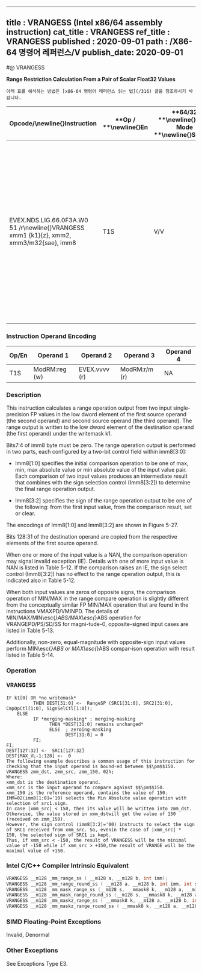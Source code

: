 ----------------------------
title : VRANGESS (Intel x86/64 assembly instruction)
cat_title : VRANGESS
ref_title : VRANGESS
published : 2020-09-01
path : /X86-64 명령어 레퍼런스/V
publish_date: 2020-09-01
----------------------------


#@ VRANGESS

**Range Restriction Calculation From a Pair of Scalar Float32 Values**

```lec-info
아래 표를 해석하는 방법은 [x86-64 명령어 레퍼런스 읽는 법](/316) 글을 참조하시기 바랍니다.
```

|**Opcode/**\newline{}**Instruction**|**Op / **\newline{}**En**|**64/32 **\newline{}**bit Mode **\newline{}**Support**|**CPUID **\newline{}**Feature **\newline{}**Flag**|**Description**|
|------------------------------------|-------------------------|------------------------------------------------------|--------------------------------------------------|---------------|
|EVEX.NDS.LIG.66.0F3A.W0 51 /r\newline{}VRANGESS xmm1 {k1}{z}, xmm2, xmm3/m32{sae}, imm8|T1S|V/V|AVX512DQ|Calculate a RANGE operation output value from 2 single-precision floating-point values in xmm2 and xmm3/m32, store the output to xmm1 under writemask. Imm8 specifies the comparison and sign of the range operation.|
### Instruction Operand Encoding


|Op/En|Operand 1|Operand 2|Operand 3|Operand 4|
|-----|---------|---------|---------|---------|
|T1S|ModRM:reg (w)|EVEX.vvvv (r)|ModRM:r/m (r)|NA|
### Description


This instruction calculates a range operation output from two input single-precision FP values in the low dword element of the first source operand (the second operand) and second source operand (the third operand). The range output is written to the low dword element of the destination operand (the first operand) under the writemask k1. 

Bits7:4 of imm8 byte must be zero. The range operation output is performed in two parts, each configured by a two-bit control field within imm8[3:0]:

*  Imm8[1:0] specifies the initial comparison operation to be one of max, min, max absolute value or min absolute value of the input value pair. Each comparison of two input values produces an intermediate result that combines with the sign selection control (Imm8[3:2]) to determine the final range operation output.

*  Imm8[3:2] specifies the sign of the range operation output to be one of the following: from the first input value, from the comparison result, set or clear.

The encodings of Imm8[1:0] and Imm8[3:2] are shown in Figure 5-27.

Bits 128:31 of the destination operand are copied from the respective elements of the first source operand.

When one or more of the input value is a NAN, the comparison operation may signal invalid exception (IE). Details with one of more input value is NAN is listed in Table 5-12. If the comparison raises an IE, the sign select control (Imm8[3:2]) has no effect to the range operation output, this is indicated also in Table 5-12.

When both input values are zeros of opposite signs, the comparison operation of MIN/MAX in the range compare operation is slightly different from the conceptually similar FP MIN/MAX operation that are found in the instructions VMAXPD/VMINPD. The details of MIN/MAX/MIN\esc{_}ABS/MAX\esc{_}ABS operation for VRANGEPD/PS/SD/SS for magni-tude-0, opposite-signed input cases are listed in Table 5-13.

Additionally, non-zero, equal-magnitude with opposite-sign input values perform MIN\esc{_}ABS or MAX\esc{_}ABS compar-ison operation with result listed in Table 5-14.


### Operation
#### VRANGESS 
```info-verb
IF k1[0] OR *no writemask*
          THEN DEST[31:0] <-  RangeSP (SRC1[31:0], SRC2[31:0], CmpOpCtl[1:0], SignSelCtl[1:0]);
    ELSE 
          IF *merging-masking* ; merging-masking
                THEN *DEST[31:0] remains unchanged*
                ELSE  ; zeroing-masking
                      DEST[31:0] = 0
          FI;
FI;
DEST[127:32] <-  SRC1[127:32]
DEST[MAX_VL-1:128] <-  0
The following example describes a common usage of this instruction for checking that the input operand is bound-ed between $$\pm$$150.
VRANGESS zmm_dst, zmm_src, zmm_150, 02h;
Where:
xmm_dst is the destination operand.
xmm_src is the input operand to compare against $$\pm$$150.
xmm_150 is the reference operand, contains the value of 150.
IMM=02(imm8[1:0]='10) selects the Min Absolute value operation with selection of src1.sign.
In case |xmm_src| < 150, then its value will be written into zmm_dst. Otherwise, the value stored in xmm_dstwill get the value of 150 (received on zmm_150).
However, the sign control (imm8[3:2]='00) instructs to select the sign of SRC1 received from xmm_src. So, evenin the case of |xmm_src| *   150, the selected sign of SRC1 is kept. 
Thus, if xmm_src < -150, the result of VRANGESS will be the minimal value of -150 while if xmm_src > +150,the result of VRANGE will be the maximal value of +150.
```

### Intel C/C++ Compiler Intrinsic Equivalent

```cpp
VRANGESS __m128 _mm_range_ss ( __m128 a, __m128 b, int imm);
VRANGESS __m128 _mm_range_round_ss ( __m128 a, __m128 b, int imm, int sae);
VRANGESS __m128 _mm_mask_range_ss (__m128 s, __mmask8 k, __m128 a, __m128 b, int imm);
VRANGESS __m128 _mm_mask_range_round_ss (__m128 s, __mmask8 k, __m128 a, __m128 b, int imm, int sae);
VRANGESS __m128 _mm_maskz_range_ss ( __mmask8 k, __m128 a, __m128 b, int imm);
VRANGESS __m128 _mm_maskz_range_round_ss ( __mmask8 k, __m128 a, __m128 b, int imm, int sae);
```
### SIMD Floating-Point Exceptions


Invalid, Denormal

### Other Exceptions


See Exceptions Type E3.

